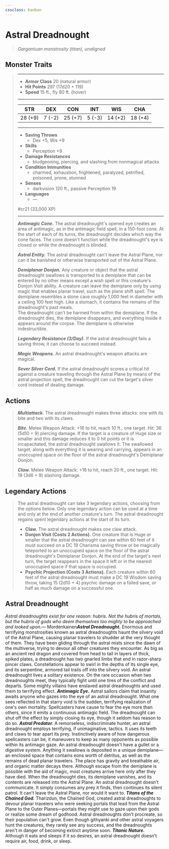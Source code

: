 ```yaml
---
cssclass: kanban
---
```


# Astral Dreadnought
>*Gargantuan monstrosity (titan), unaligned*
## Monster Traits
>___
>- **Armor Class** 20 (natural armor)
>- **Hit Points** 297 (17d20 + 119)
>- **Speed** 15 ft., fly 80 ft. (hover)
>___
>|STR|DEX|CON|INT|WIS|CHA|
>|:---:|:---:|:---:|:---:|:---:|:---:|
>|28 (+9)|7 (-2)|25 (+7)|5 (-3)|14 (+2)|18 (+4)|
>___
>- **Saving Throws**
>	 - Dex +5, Wis +9
>- **Skills**
>	 - Perception +9
>- **Damage Resistances**
>	 - bludgeoning, piercing, and slashing from nonmagical attacks
>- **Condition Immunities**
>	 - charmed, exhaustion, frightened, paralyzed, petrified, poisoned, prone, stunned
>- **Senses**
>	 - darkvision 120 ft., passive Perception 19
>- **Languages**
>	 - —
>
> #cr21 (33,000 XP)
>___
>***Antimagic Cone.*** The astral dreadnought's opened eye creates an area of antimagic, as in the antimagic field spell, in a 150-foot cone. At the start of each of its turns, the dreadnought decides which way the cone faces. The cone doesn't function while the dreadnought's eye is closed or while the dreadnought is blinded.  
>
>***Astral Entity.*** The astral dreadnought can't leave the Astral Plane, nor can it be banished or otherwise transported out of the Astral Plane.  
>
>***Demiplanar Donjon.*** Any creature or object that the astral dreadnought swallows is transported to a demiplane that can be entered by no other means except a wish spell or this creature's Donjon Visit ability. A creature can leave the demiplane only by using magic that enables planar travel, such as the plane shift spell. The demiplane resembles a stone cave roughly 1,000 feet in diameter with a ceiling 100 feet high. Like a stomach, it contains the remains of the dreadnought's past meals.  
>The dreadnought can't be harmed from within the demiplane. If the dreadnought dies, the demiplane disappears, and everything inside it appears around the corpse. The demiplane is otherwise indestructible.  
>
>***Legendary Resistance (3/Day).*** If the astral dreadnought fails a saving throw, it can choose to succeed instead.  
>
>***Magic Weapons.*** An astral dreadnought's weapon attacks are magical.  
>
>***Sever Silver Cord.*** If the astral dreadnought scores a critical hit against a creature traveling through the Astral Plane by means of the astral projection spell, the dreadnought can cut the target's silver cord instead of dealing damage.  
>
## Actions
>***Multiattack.*** The astral dreadnought makes three attacks: one with its bite and two with its claws.  
>
>***Bite.*** Melee Weapon Attack: +16 to hit, reach 10 ft., one target. Hit: 36 (5d10 + 9) piercing damage. If the target is a creature of Huge size or smaller and this damage reduces it to 0 hit points or it is incapacitated, the astral dreadnought swallows it. The swallowed target, along with everything it is wearing and carrying, appears in an unoccupied space on the floor of the astral dreadnought's Demiplanar Donjon.  
>
>***Claw.*** Melee Weapon Attack: +16 to hit, reach 20 ft., one target. Hit: 19 (3d6 + 9) slashing damage.  
>
## Legendary Actions
>The astral dreadnought can take 3 legendary actions, choosing from the options below. Only one legendary action can be used at a time and only at the end of another creature's turn. The astral dreadnought regains spent legendary actions at the start of its turn.
>
>- **Claw.**
> The astral dreadnought makes one claw attack.
>- **Donjon Visit (Costs 2 Actions).**
> One creature that is Huge or smaller that the astral dreadnought can see within 60 feet of it must succeed on a DC 19 Charisma saving throw or be magically teleported to an unoccupied space on the floor of the astral dreadnought's Demiplanar Donjon. At the end of the target's next turn, the target reappears in the space it left or in the nearest unoccupied space if that space is occupied.
>- **Psychic Projection (Costs 3 Actions).**
> Each creature within 60 feet of the astral dreadnought must make a DC 19 Wisdom saving throw, taking 15 (2d10 + 4) psychic damage on a failed save, or half as much damage on a successful one.
## Astral Dreadnought
*Astral dreadnoughts exist for one reason: hubris. Not the hubris of mortals, but the hubris of gods who deem themselves too mighty to be approached and looked upon.*— Mordenkainen***Astral Dreadnought.*** Enormous and terrifying monstrosities known as astral dreadnoughts haunt the silvery void of the Astral Plane, causing planar travelers to shudder at the very thought of them. They have been gliding through the astral mists since the dawn of the multiverse, trying to devour all other creatures they encounter.
As big as an ancient red dragon and covered from head to tail in layers of thick, spiked plates, a dreadnought has two gnarled limbs that end in razor-sharp pincer claws. Constellations appear to swirl in the depths of its single eye, and its serpentine, armored tail trails off into the silvery void.
An astral dreadnought lives a solitary existence. On the rare occasion when two dreadnoughts meet, they typically fight until one tires of the conflict and departs. Some mighty villains have enslaved astral dreadnoughts and used them to terrifying effect.
***Antimagic Eye.*** Astral sailors claim that insanity awaits anyone who gazes into the eye of an astral dreadnought. What one sees reflected in that starry void is the sudden, terrifying realization of one's own mortality. Spellcasters have cause to fear the eye more than others, since it emits a continuous antimagic field. The dreadnought can shut off the effect by simply closing its eye, though it seldom has reason to do so.
***Astral Predator.*** A remorseless, indiscriminate hunter, an astral dreadnought employs terrifying, if unimaginative, tactics. It uses its teeth and claws to tear apart its prey. Instinctively aware of how dangerous spellcasters can be, it maneuvers to keep as many opponents as possible within its antimagic gaze.
An astral dreadnought doesn't have a gullet or a digestive system. Anything it swallows is deposited in a unique demiplane—an enclosed space that contains eons worth of detritus, as well as the remains of dead planar travelers. The place has gravity and breathable air, and organic matter decays there. Although escape from the demiplane is possible with the aid of magic, most creatures arrive here only after they have died. When the dreadnought dies, its demiplane vanishes, and its contents are released into the Astral Plane.
An astral dreadnought doesn't communicate. It simply consumes any prey it finds, then continues its silent patrol. It can't leave the Astral Plane, nor would it want to.
***Titans of the Chained God.*** Tharizdun, the Chained God, created astral dreadnoughts to devour planar travelers who were seeking portals that lead from the Astral Plane to the Outer Planes—portals they might use to gaze upon their gods or realize some dream of godhood.
Astral dreadnoughts don't procreate, so their population can't grow.
Even though githyanki and other astral voyagers hunt the creatures, they rarely see any success, and the dreadnoughts aren't in danger of becoming extinct anytime soon.
***Titanic Nature.*** Although it eats and sleeps if it so desires, an astral dreadnought doesn't require air, food, drink, or sleep.